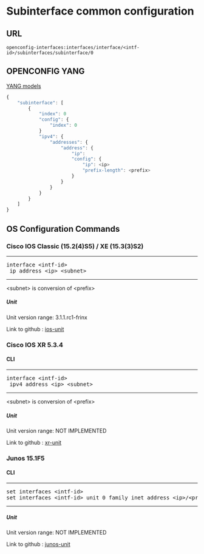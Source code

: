 # Subinterface common configuration

## URL

```
openconfig-interfaces:interfaces/interface/<intf-id>/subinterfaces/subinterface/0
```

## OPENCONFIG YANG

[YANG models](https://github.com/FRINXio/openconfig/tree/master/interfaces/src/main/yang)

```javascript
{
    "subinterface": [
        {
            "index": 0
            "config": {
                "index": 0
            }
            "ipv4": {
                "addresses": {
                    "address": {
                        "ip":
                        "config": {
                            "ip": <ip>
                            "prefix-length": <prefix>
                        }
                    }
                }
            }
        }
    ]
}
```

## OS Configuration Commands

### Cisco IOS Classic (15.2(4)S5) / XE (15.3(3)S2)

---
<pre>
interface &lt;intf-id&gt;
 ip address &lt;ip&gt; &lt;subnet&gt;
</pre>
---
&lt;subnet&gt; is conversion of &lt;prefix&gt;

##### Unit

Unit version range: 3.1.1.rc1-frinx

Link to github : [ios-unit](https://github.com/FRINXio/cli-units/tree/master/ios/interface)

### Cisco IOS XR 5.3.4

#### CLI

---
<pre>
interface &lt;intf-id&gt;
 ipv4 address &lt;ip&gt; &lt;subnet&gt;
</pre>
---
&lt;subnet&gt; is conversion of &lt;prefix&gt;

##### Unit

Unit version range: NOT IMPLEMENTED

Link to github : [xr-unit]()

### Junos 15.1F5

#### CLI

---
<pre>
set interfaces &lt;intf-id&gt;
set interfaces &lt;intf-id&gt; unit 0 family inet address &lt;ip&gt/&lt;prefix&gt;
</pre>
---

##### Unit

Unit version range: NOT IMPLEMENTED

Link to github : [junos-unit]()
